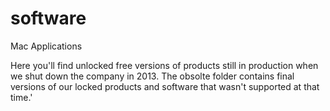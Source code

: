 # software
Mac Applications

Here you'll find unlocked free versions of products still in production when we shut down the company in 2013. The obsolte folder contains final versions of our locked products and software that wasn't supported at that time.'
